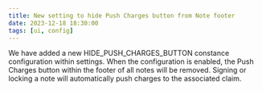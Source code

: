 ```yaml
---
title: New setting to hide Push Charges button from Note footer
date: 2023-12-18 18:30:00
tags: [ui, config] 
---
```


We have added a new HIDE_PUSH_CHARGES_BUTTON constance configuration within settings. When the configuration is enabled, the Push Charges button within the footer of all notes will be removed. Signing or locking a note will automatically push charges to the associated claim.